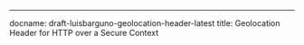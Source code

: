 ---
docname: draft-luisbarguno-geolocation-header-latest
title: Geolocation Header for HTTP over a Secure Context
